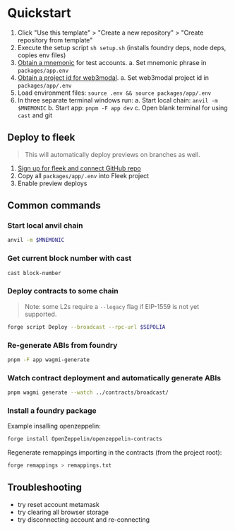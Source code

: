 # Quickstart

1. Click "Use this template" > "Create a new repository" > "Create repository from template"
2. Execute the setup script `sh setup.sh` (installs foundry deps, node deps, copies env files)
3. [Obtain a mnemonic](https://iancoleman.io/bip39/) for test accounts.
   a. Set mnemonic phrase in `packages/app.env`
4. [Obtain a project id for web3modal](https://cloud.walletconnect.com/sign-in).
   a. Set web3modal project id in `packages/app/.env`
5. Load environment files: `source .env && source packages/app/.env`
6. In three separate terminal windows run:
   a. Start local chain: `anvil -m $MNEMONIC`
   b. Start app: `pnpm -F app dev`
   c. Open blank terminal for using `cast` and git

## Deploy to fleek

> This will automatically deploy previews on branches as well.

1. [Sign up for fleek and connect GitHub repo](https://fleek.xyz)
2. Copy all `packages/app/.env` into Fleek project
3. Enable preview deploys

## Common commands

### Start local anvil chain

```sh
anvil -m $MNEMONIC
```

### Get current block number with cast

```sh
cast block-number
```

### Deploy contracts to some chain

> Note: some L2s require a `--legacy` flag if EIP-1559 is not yet supported.

```sh
forge script Deploy --broadcast --rpc-url $SEPOLIA
```

### Re-generate ABIs from foundry

```sh
pnpm -F app wagmi-generate
```

### Watch contract deployment and automatically generate ABIs

```sh
pnpm wagmi generate --watch ../contracts/broadcast/
```

### Install a foundry package

Example insalling openzeppelin:

```sh
forge install OpenZeppelin/openzeppelin-contracts
```

Regenerate remappings importing in the contracts (from the project root):

```sh
forge remappings > remappings.txt
```

## Troubleshooting

- try reset account metamask
- try clearing all browser storage
- try disconnecting account and re-connecting
